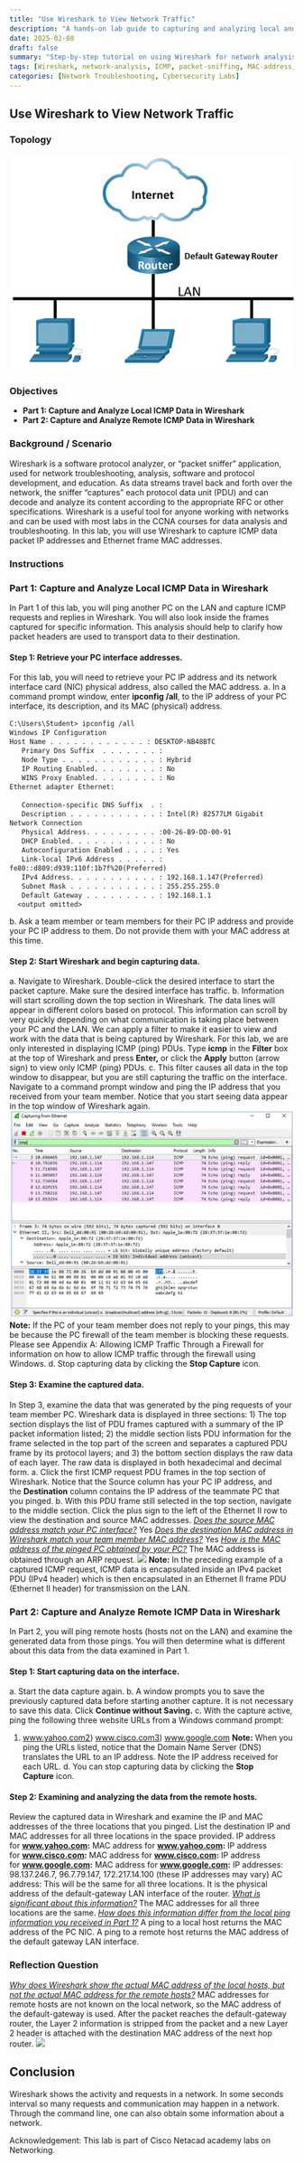 ```yaml
---
title: "Use Wireshark to View Network Traffic"
description: "A hands-on lab guide to capturing and analyzing local and remote ICMP network traffic using Wireshark. Learn how to decode packet headers, identify MAC addresses, and understand network communication flows."
date: 2025-02-08  
draft: false  
summary: "Step-by-step tutorial on using Wireshark for network analysis. Capture ICMP packets, compare local and remote traffic behavior, and explore Layer 2/Layer 3 addressing in practical scenarios."  
tags: [Wireshark, network-analysis, ICMP, packet-sniffing, MAC-address, ARP]  
categories: [Network Troubleshooting, Cybersecurity Labs]  
---
```

## Use Wireshark to View Network Traffic
### Topology
![](1.jpg)
### Objectives
* **Part 1: Capture and Analyze Local ICMP Data in Wireshark**
* **Part 2: Capture and Analyze Remote ICMP Data in Wireshark**
### Background / Scenario
Wireshark is a software protocol analyzer, or “packet sniffer” application, used for network troubleshooting, analysis, software and protocol development, and education. As data streams travel back and forth over the network, the sniffer “captures” each protocol data unit (PDU) and can decode and analyze its content according to the appropriate RFC or other specifications.
Wireshark is a useful tool for anyone working with networks and can be used with most labs in the CCNA courses for data analysis and troubleshooting. In this lab, you will use Wireshark to capture ICMP data packet IP addresses and Ethernet frame MAC addresses.
### Instructions
### Part 1: Capture and Analyze Local ICMP Data in Wireshark
In Part 1 of this lab, you will ping another PC on the LAN and capture ICMP requests and replies in Wireshark. You will also look inside the frames captured for specific information. This analysis should help to clarify how packet headers are used to transport data to their destination.
#### Step 1: Retrieve your PC interface addresses.
For this lab, you will need to retrieve your PC IP address and its network interface card (NIC) physical address, also called the MAC address.
a. In a command prompt window, enter **ipconfig /all**, to the IP address of your PC interface, its description, and its MAC (physical) address.
```
C:\Users\Student> ipconfig /all
Windows IP Configuration
Host Name . . . . . . . . . . . . : DESKTOP-NB48BTC
   Primary Dns Suffix  . . . . . . . :
   Node Type . . . . . . . . . . . . : Hybrid
   IP Routing Enabled. . . . . . . . : No
   WINS Proxy Enabled. . . . . . . . : No
Ethernet adapter Ethernet:

   Connection-specific DNS Suffix  . :
   Description . . . . . . . . . . . : Intel(R) 82577LM Gigabit Network Connection
   Physical Address. . . . . . . . . :00-26-B9-DD-00-91
   DHCP Enabled. . . . . . . . . . . : No
   Autoconfiguration Enabled . . . . : Yes
   Link-local IPv6 Address . . . . . : fe80::d809:d939:110f:1b7f%20(Preferred)
   IPv4 Address. . . . . . . . . . . : 192.168.1.147(Preferred)
   Subnet Mask . . . . . . . . . . . : 255.255.255.0
   Default Gateway . . . . . . . . . : 192.168.1.1
  <output omitted>
```
b. Ask a team member or team members for their PC IP address and provide your PC IP address to them. Do not provide them with your MAC address at this time.
#### Step 2: Start Wireshark and begin capturing data.
a. Navigate to Wireshark. Double-click the desired interface to start the packet capture. Make sure the desired interface has traffic.
b. Information will start scrolling down the top section in Wireshark. The data lines will appear in different colors based on protocol.
This information can scroll by very quickly depending on what communication is taking place between your PC and the LAN. We can apply a filter to make it easier to view and work with the data that is being captured by Wireshark.
For this lab, we are only interested in displaying ICMP (ping) PDUs. Type **icmp** in the **Filter** box at the top of Wireshark and press **Enter,** or click the **Apply** button (arrow sign) to view only ICMP (ping) PDUs.
c. This filter causes all data in the top window to disappear, but you are still capturing the traffic on the interface. Navigate to a command prompt window and ping the IP address that you received from your team member.
Notice that you start seeing data appear in the top window of Wireshark again.
![](2.jpg)
**Note:** If the PC of your team member does not reply to your pings, this may be because the PC firewall of the team member is blocking these requests. Please see Appendix A: Allowing ICMP Traffic Through a Firewall for information on how to allow ICMP traffic through the firewall using Windows.
d. Stop capturing data by clicking the **Stop Capture** icon.
#### Step 3: Examine the captured data.
In Step 3, examine the data that was generated by the ping requests of your team member PC. Wireshark data is displayed in three sections: 1) The top section displays the list of PDU frames captured with a summary of the IP packet information listed; 2) the middle section lists PDU information for the frame selected in the top part of the screen and separates a captured PDU frame by its protocol layers; and 3) the bottom section displays the raw data of each layer. The raw data is displayed in both hexadecimal and decimal form.
a. Click the first ICMP request PDU frames in the top section of Wireshark. Notice that the Source column has your PC IP address, and the **Destination** column contains the IP address of the teammate PC that you pinged.
b. With this PDU frame still selected in the top section, navigate to the middle section. Click the plus sign to the left of the Ethernet II row to view the destination and source MAC addresses.
_<u>Does the source MAC address match your PC interface?</u>_
Yes
_<u>Does the destination MAC address in Wireshark match your team member MAC address?</u>_
Yes
_<u>How is the MAC address of the pinged PC obtained by your PC?</u>_
The MAC address is obtained through an ARP request.
![](https://beta.appflowy.cloud/api/file_storage/0512efd9-7468-4c2e-b38d-422de1376f7f/v1/blob/52c840dc%2D7d01%2D4d8e%2Dafac%2Db9a95625a9ff/el5P5f4H_7luPmXft_UTa-lWXqag_6KJQxDxnkbYJWw=.png)
**Note:** In the preceding example of a captured ICMP request, ICMP data is encapsulated inside an IPv4 packet PDU (IPv4 header) which is then encapsulated in an Ethernet II frame PDU (Ethernet II header) for transmission on the LAN.
### Part 2: Capture and Analyze Remote ICMP Data in Wireshark
In Part 2, you will ping remote hosts (hosts not on the LAN) and examine the generated data from those pings. You will then determine what is different about this data from the data examined in Part 1.
#### Step 1: Start capturing data on the interface.
a. Start the data capture again.
b. A window prompts you to save the previously captured data before starting another capture. It is not necessary to save this data. Click **Continue without Saving.**
c. With the capture active, ping the following three website URLs from a Windows command prompt:
1) www.yahoo.com2) www.cisco.com3) www.google.com
**Note:** When you ping the URLs listed, notice that the Domain Name Server (DNS) translates the URL to an IP address. Note the IP address received for each URL.
d. You can stop capturing data by clicking the **Stop Capture** icon.
#### Step 2: Examining and analyzing the data from the remote hosts.
Review the captured data in Wireshark and examine the IP and MAC addresses of the three locations that you pinged. List the destination IP and MAC addresses for all three locations in the space provided.
IP address for **www.yahoo.com:**
MAC address for **www.yahoo.com:**
IP address for **www.cisco.com:**
MAC address for **www.cisco.com:**
IP address for **www.google.com:**
MAC address for **www.google.com:**
IP addresses: 98.137.246.7, 96.7.79.147, 172.217.14.100 (these IP addresses may vary)
AC address: This will be the same for all three locations. It is the physical address of the default-gateway LAN interface of the router.
_<u>What is significant about this information?</u>_
The MAC addresses for all three locations are the same.
_<u>How does this information differ from the local ping information you received in Part 1?</u>_
A ping to a local host returns the MAC address of the PC NIC. A ping to a remote host returns the MAC address of the default gateway LAN interface.
### Reflection Question
_<u>Why does Wireshark show the actual MAC address of the local hosts, but not the actual MAC address for the remote hosts?</u>_
MAC addresses for remote hosts are not known on the local network, so the MAC address of the default-gateway is used. After the packet reaches the default-gateway router, the Layer 2 information is stripped from the packet and a new Layer 2 header is attached with the destination MAC address of the next hop router.
![](https://beta.appflowy.cloud/api/file_storage/0512efd9-7468-4c2e-b38d-422de1376f7f/v1/blob/52c840dc%2D7d01%2D4d8e%2Dafac%2Db9a95625a9ff/BDr6S4cv2GrHgDelt5-wIC6YLXT8In28sO0mnIT2xag=.png)
`
`
`   `
## **Conclusion**

Wireshark shows the activity and requests in a network. In some seconds interval so many 
requests and communication may happen in a network. Through the command line, one can 
also obtain some information about a network. 

Acknowledgement: This lab is part of Cisco Netacad academy labs on Networking. 
   

